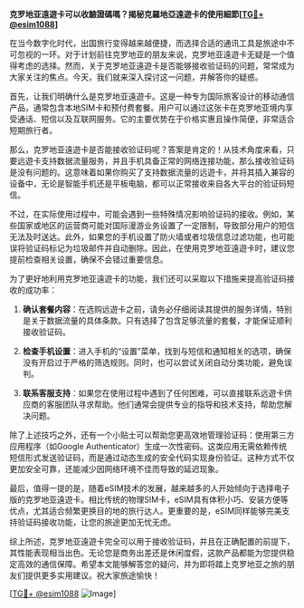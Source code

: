 **克罗地亚遠遊卡可以收驗證碼嗎？揭秘克羅地亞遠遊卡的使用細節[[TG💪+ @esim1088](https://t.me/s/esim1088)]**

在当今数字化时代，出国旅行变得越来越便捷，而选择合适的通讯工具是旅途中不可忽视的一环。对于计划前往克罗地亚的朋友来说，克罗地亚遠遊卡无疑是一个值得考虑的选择。然而，关于克罗地亚遠遊卡是否能够接收验证码的问题，常常成为大家关注的焦点。今天，我们就来深入探讨这一问题，并解答你的疑惑。

首先，让我们明确什么是克罗地亚遠遊卡。这是一种专为国际旅客设计的移动通信产品，通常包含本地SIM卡和预付费套餐。用户可以通过这张卡在克罗地亚境内享受通话、短信以及互联网服务。它的主要优势在于价格实惠且操作简便，非常适合短期旅行者。

那么，克罗地亚遠遊卡是否能接收验证码呢？答案是肯定的！从技术角度来看，只要远遊卡支持数据流量服务，并且手机具备正常的网络连接功能，那么接收验证码是没有问题的。这意味着如果你购买了支持数据流量的远遊卡，并将其插入兼容的设备中，无论是智能手机还是平板电脑，都可以正常接收来自各大平台的验证码短信。

不过，在实际使用过程中，可能会遇到一些特殊情况影响验证码的接收。例如，某些国家或地区的运营商可能对国际漫游业务设置了一定限制，导致部分用户的短信无法及时送达。此外，如果您的手机设置了防火墙或者垃圾信息过滤功能，也可能误将验证码标记为垃圾邮件并自动删除。因此，在使用克罗地亚遠遊卡时，建议您提前检查相关设置，确保不会错过重要信息。

为了更好地利用克罗地亚遠遊卡的功能，我们还可以采取以下措施来提高验证码接收的成功率：

1. **确认套餐内容**：在选购远遊卡之前，请务必仔细阅读其提供的服务详情，特别是关于数据流量的具体条款。只有选择了包含足够流量的套餐，才能保证顺利接收验证码。
   
2. **检查手机设置**：进入手机的“设置”菜单，找到与短信和通知相关的选项，确保没有开启过于严格的筛选规则。同时，也可以尝试关闭自动分类功能，避免误判。

3. **联系客服支持**：如果您在使用过程中遇到了任何困难，可以直接联系远遊卡供应商的客服团队寻求帮助。他们通常会提供专业的指导和技术支持，帮助您解决问题。

除了上述技巧之外，还有一个小贴士可以帮助您更高效地管理验证码：使用第三方应用程序（如Google Authenticator）生成一次性密码。这类应用无需依赖传统短信形式发送验证码，而是通过动态生成的安全代码实现身份验证。这种方式不仅更加安全可靠，还能减少因网络环境不佳而导致的延迟现象。

最后，值得一提的是，随着eSIM技术的发展，越来越多的人开始倾向于选择电子版的克罗地亚遠遊卡。相比传统的物理SIM卡，eSIM具有体积小巧、安装方便等优点，尤其适合频繁更换目的地的旅行达人。更重要的是，eSIM同样能够完美支持验证码接收功能，让您的旅途更加无忧无虑。

综上所述，克罗地亚遠遊卡完全可以用于接收验证码，并且在正确配置的前提下，其性能表现相当出色。无论您是商务出差还是休闲度假，这款产品都能为您提供稳定高效的通信保障。希望本文能够解答您的疑问，并为即将踏上克罗地亚之旅的朋友们提供更多实用建议。祝大家旅途愉快！

[[TG💪+ @esim1088](https://t.me/s/esim1088) ![Image](https://i.postimg.cc/4NQfJmqS/Snipaste-2025-05-13-00-14-12.png)]